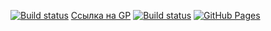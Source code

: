 [![Build status](https://ci.appveyor.com/api/projects/status/7tkpn4cd9r2fhvbz?svg=true)](https://ci.appveyor.com/project/Valdemarovna/ahj-code-dnd-2)
[Ссылка на GP](https://Valdemarovna.github.io/ahj-code-dnd-2/)
[![Build status](https://github.com/Valdemarovna/ahj-code-dnd-2/actions/workflows/web.yml/badge.svg)](https://github.com/your-username/ahj-dnd/actions)
[![GitHub Pages](https://img.shields.io/badge/GitHub%20Pages-Deployed-blue)](https://Valdemarovna.github.io/ahj-code-dnd-2/)